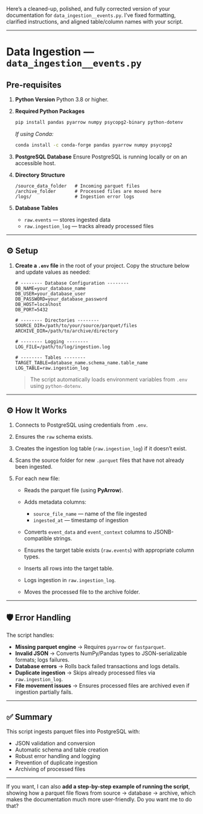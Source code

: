 Here’s a cleaned-up, polished, and fully corrected version of your documentation for `data_ingestion__events.py`. I’ve fixed formatting, clarified instructions, and aligned table/column names with your script.

---

# Data Ingestion — `data_ingestion__events.py`

## Pre-requisites

1. **Python Version**
   Python 3.8 or higher.

2. **Required Python Packages**

   ```bash
   pip install pandas pyarrow numpy psycopg2-binary python-dotenv
   ```

   *If using Conda:*

   ```bash
   conda install -c conda-forge pandas pyarrow numpy psycopg2
   ```

3. **PostgreSQL Database**
   Ensure PostgreSQL is running locally or on an accessible host.

4. **Directory Structure**

   ```
   /source_data_folder   # Incoming parquet files
   /archive_folder       # Processed files are moved here
   /logs/                # Ingestion error logs
   ```

5. **Database Tables**

   * `raw.events` — stores ingested data
   * `raw.ingestion_log` — tracks already processed files

---

## ⚙️ Setup

1. **Create a `.env` file** in the root of your project.
   Copy the structure below and update values as needed:

   ```env
   # -------- Database Configuration --------
   DB_NAME=your_database_name
   DB_USER=your_database_user
   DB_PASSWORD=your_database_password
   DB_HOST=localhost
   DB_PORT=5432

   # -------- Directories --------
   SOURCE_DIR=/path/to/your/source/parquet/files
   ARCHIVE_DIR=/path/to/archive/directory

   # -------- Logging --------
   LOG_FILE=/path/to/log/ingestion.log

   # -------- Tables --------
   TARGET_TABLE=database_name.schema_name.table_name
   LOG_TABLE=raw.ingestion_log
   ```

   > The script automatically loads environment variables from `.env` using `python-dotenv`.

---

## ⚙️ How It Works

1. Connects to PostgreSQL using credentials from `.env`.
2. Ensures the `raw` schema exists.
3. Creates the ingestion log table (`raw.ingestion_log`) if it doesn’t exist.
4. Scans the source folder for new `.parquet` files that have not already been ingested.
5. For each new file:

   * Reads the parquet file (using **PyArrow**).
   * Adds metadata columns:

     * `source_file_name` — name of the file ingested
     * `ingested_at` — timestamp of ingestion
   * Converts `event_data` and `event_context` columns to JSONB-compatible strings.
   * Ensures the target table exists (`raw.events`) with appropriate column types.
   * Inserts all rows into the target table.
   * Logs ingestion in `raw.ingestion_log`.
   * Moves the processed file to the archive folder.

---

## 🛡 Error Handling

The script handles:

* **Missing parquet engine** → Requires `pyarrow` or `fastparquet`.
* **Invalid JSON** → Converts NumPy/Pandas types to JSON-serializable formats; logs failures.
* **Database errors** → Rolls back failed transactions and logs details.
* **Duplicate ingestion** → Skips already processed files via `raw.ingestion_log`.
* **File movement issues** → Ensures processed files are archived even if ingestion partially fails.

---

## ✅ Summary

This script ingests parquet files into PostgreSQL with:

* JSON validation and conversion
* Automatic schema and table creation
* Robust error handling and logging
* Prevention of duplicate ingestion
* Archiving of processed files

---

If you want, I can also **add a step-by-step example of running the script**, showing how a parquet file flows from source → database → archive, which makes the documentation much more user-friendly. Do you want me to do that?
